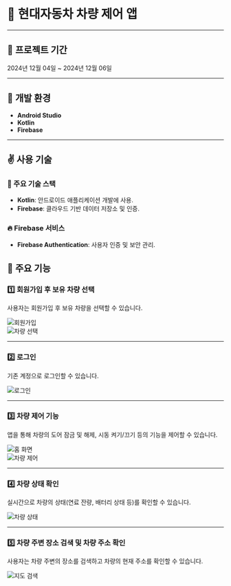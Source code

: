 # 🚗 현대자동차 차량 제어 앱

---

## 📅 프로젝트 기간
2024년 12월 04일 ~ 2024년 12월 06일

---

## 🚀 개발 환경
- **Android Studio**  
- **Kotlin**  
- **Firebase**  

---

## ✌️ 사용 기술

### 🚀 주요 기술 스택
- **Kotlin**: 안드로이드 애플리케이션 개발에 사용.
- **Firebase**: 클라우드 기반 데이터 저장소 및 인증.

### 🔥 Firebase 서비스
- **Firebase Authentication**: 사용자 인증 및 보안 관리.

## 🔧 주요 기능

### 1️⃣ 회원가입 후 보유 차량 선택
사용자는 회원가입 후 보유 차량을 선택할 수 있습니다.

![회원가입](https://github.com/user-attachments/assets/ee3fd4c3-661a-4f8f-8653-15ef7c98fc46)  
![차량 선택](https://github.com/user-attachments/assets/ad0ef283-220f-4643-89db-5038cec70c0e)  

---

### 2️⃣ 로그인
기존 계정으로 로그인할 수 있습니다.

![로그인](https://github.com/user-attachments/assets/bbb3eb1a-d4dd-4b43-9190-9bd437e8085c)  

---

### 3️⃣ 차량 제어 기능
앱을 통해 차량의 도어 잠금 및 해제, 시동 켜기/끄기 등의 기능을 제어할 수 있습니다.

![홈 화면](https://github.com/user-attachments/assets/866311c2-f6ff-4c9d-8e9c-10bb59d94242)  
![차량 제어](https://github.com/user-attachments/assets/da042b10-caa0-4ad9-a50c-a1b76eb279a3)  

---

### 4️⃣ 차량 상태 확인
실시간으로 차량의 상태(연료 잔량, 배터리 상태 등)를 확인할 수 있습니다.

![차량 상태](https://github.com/user-attachments/assets/418f3d0b-279d-4def-8dd3-bec8fc724bef)  

---

### 5️⃣ 차량 주변 장소 검색 및 차량 주소 확인
사용자는 차량 주변의 장소를 검색하고 차량의 현재 주소를 확인할 수 있습니다.

![지도 검색](https://github.com/user-attachments/assets/bd696b1b-b93f-4305-b26a-19b62395a529)  
